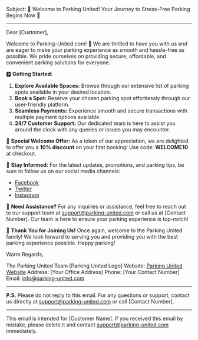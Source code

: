 Subject: 🚗 Welcome to Parking United! Your Journey to Stress-Free Parking Begins Now 🎉

---

Dear [Customer],

Welcome to Parking-United.com! 🎉 We are thrilled to have you with us and are eager to make your parking experience as smooth and hassle-free as possible. We pride ourselves on providing secure, affordable, and convenient parking solutions for everyone.

🅿️ **Getting Started:**

1. **Explore Available Spaces:** Browse through our extensive list of parking spots available in your desired location.
2. **Book a Spot:** Reserve your chosen parking spot effortlessly through our user-friendly platform.
3. **Seamless Payments:** Experience smooth and secure transactions with multiple payment options available.
4. **24/7 Customer Support:** Our dedicated team is here to assist you around the clock with any queries or issues you may encounter.

🎁 **Special Welcome Offer:**
As a token of our appreciation, we are delighted to offer you a **10% discount** on your first booking! Use code: **WELCOME10** at checkout.

📖 **Stay Informed:**
For the latest updates, promotions, and parking tips, be sure to follow us on our social media channels:

- [Facebook](http://facebook.com/parkingunited)
- [Twitter](http://twitter.com/parkingunited)
- [Instagram](http://instagram.com/parkingunited)

🤔 **Need Assistance?**
For any inquiries or assistance, feel free to reach out to our support team at support@parking-united.com or call us at [Contact Number]. Our team is here to ensure your parking experience is top-notch!

👋 **Thank You for Joining Us!**
Once again, welcome to the Parking United family! We look forward to serving you and providing you with the best parking experience possible. Happy parking!

Warm Regards,

The Parking United Team
[Parking United Logo]
Website: [Parking United Website](http://parking-united.com)
Address: [Your Office Address]
Phone: [Your Contact Number]
Email: info@parking-united.com

---

**P.S.** Please do not reply to this email. For any questions or support, contact us directly at support@parking-united.com or call [Contact Number].

---

This email is intended for [Customer Name]. If you received this email by mistake, please delete it and contact support@parking-united.com immediately.
